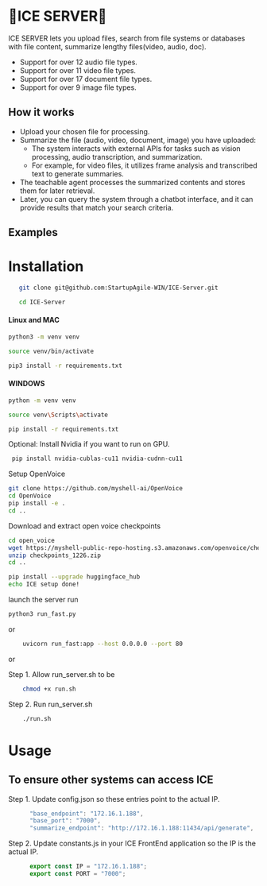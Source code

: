 # 🤖ICE SERVER🤖

ICE SERVER  lets you upload files, search from file systems or databases with file content, summarize lengthy files(video, audio, doc).
- Support for over 12 audio file types.
- Support for over 11 video file types.
- Support for over 17 document file types.
- Support for over 9 image file types.

  
## How it works

- Upload your chosen file for processing.
- Summarize the file (audio, video, document, image) you have uploaded:
  - The system interacts with external APIs for tasks such as vision processing, audio transcription, and summarization.
  - For example, for video files, it utilizes frame analysis and transcribed text to generate summaries.
- The teachable agent processes the summarized contents and stores them for later retrieval.
- Later, you can query the system through a chatbot interface, and it can provide results that match your search criteria.

## Examples


# Installation
 ```bash
    git clone git@github.com:StartupAgile-WIN/ICE-Server.git
 ```
 ```bash
    cd ICE-Server
 ```
  #### Linux and MAC
   ```bash
   python3 -m venv venv
   ```
   ```bash
   source venv/bin/activate
   ```
   ```bash
   pip3 install -r requirements.txt
   ```
  #### WINDOWS
  ```bash
  python -m venv venv
  ```
  ```bash
  source venv\Scripts\activate
  ```
  ```bash
  pip install -r requirements.txt
  ```

Optional: Install  Nvidia if you want to run on GPU.
 ```bash
  pip install nvidia-cublas-cu11 nvidia-cudnn-cu11
 ```

Setup OpenVoice

```bash
git clone https://github.com/myshell-ai/OpenVoice
cd OpenVoice
pip install -e .
cd ..
```
Download and extract open voice checkpoints

```bash
cd open_voice
wget https://myshell-public-repo-hosting.s3.amazonaws.com/openvoice/checkpoints_1226.zip
unzip checkpoints_1226.zip
cd ..
```
```bash
pip install --upgrade huggingface_hub
echo ICE setup done!
```

launch the server run
```bash
python3 run_fast.py
```
or
```bash
    uvicorn run_fast:app --host 0.0.0.0 --port 80
```
or 

Step 1. Allow run_server.sh to be
```bash
    chmod +x run.sh
```

Step 2. Run run_server.sh
  ```bash
      ./run.sh
  ```

 # Usage 
 
## To ensure other systems can access ICE

Step 1. Update config.json so these entries point to the actual IP.

```javascript
      "base_endpoint": "172.16.1.188",
      "base_port": "7000",
      "summarize_endpoint": "http://172.16.1.188:11434/api/generate",
```

Step 2. Update constants.js in your ICE FrontEnd application so the IP is the actual IP.

```javascript
      export const IP = "172.16.1.188";
      export const PORT = "7000";
```



